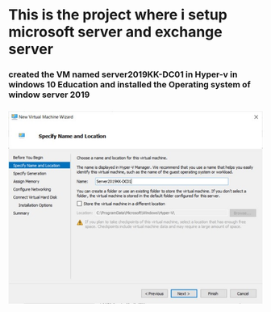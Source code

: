 <h1> This is the project where i setup microsoft  server and exchange server </h1>
<h3> created the VM named server2019KK-DC01 in Hyper-v in windows 10 Education and installed the Operating system of window server 2019 <h3>
<img src= "images\Picture1.jpg">
